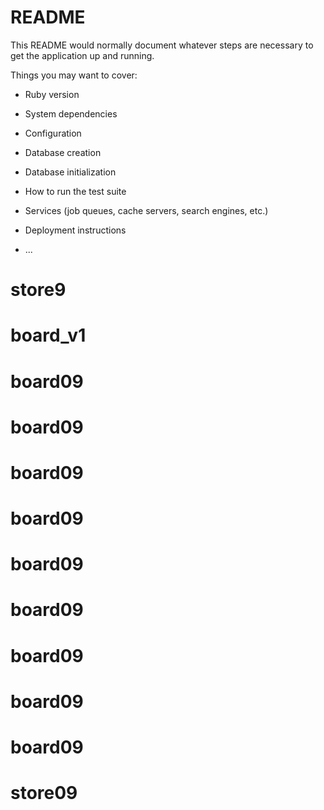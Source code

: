 # README

This README would normally document whatever steps are necessary to get the
application up and running.

Things you may want to cover:

* Ruby version

* System dependencies

* Configuration

* Database creation

* Database initialization

* How to run the test suite

* Services (job queues, cache servers, search engines, etc.)

* Deployment instructions

* ...
# store9
# board_v1
# board09
# board09
# board09
# board09
# board09
# board09
# board09
# board09
# board09
# store09
